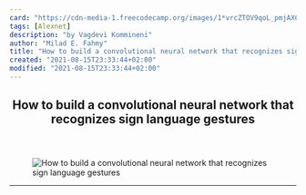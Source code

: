 ```yaml
---
card: "https://cdn-media-1.freecodecamp.org/images/1*vrcZTOV9qoL_pmjAXC-WsQ.png"
tags: [Alexnet]
description: "by Vagdevi Kommineni"
author: "Milad E. Fahmy"
title: "How to build a convolutional neural network that recognizes sign language gestures"
created: "2021-08-15T23:33:44+02:00"
modified: "2021-08-15T23:33:44+02:00"
---
```

<div class="site-wrapper">
<main id="site-main" class="site-main outer">
<div class="inner">
<article class="post-full post tag-alexnet tag-deep-learning tag-american-sign-language tag-data-science tag-tech ">
<header class="post-full-header">
<h1 class="post-full-title">How to build a convolutional neural network that recognizes sign language gestures</h1>
</header>
<figure class="post-full-image">
<picture>
<source media="(max-width: 700px)" sizes="1px" srcset="data:image/gif;base64,R0lGODlhAQABAIAAAAAAAP///yH5BAEAAAAALAAAAAABAAEAAAIBRAA7 1w">
<source media="(min-width: 701px)" sizes="(max-width: 800px) 400px,
(max-width: 1170px) 700px,
1400px" srcset="https://cdn-media-1.freecodecamp.org/images/1*vrcZTOV9qoL_pmjAXC-WsQ.png 300w,
https://cdn-media-1.freecodecamp.org/images/1*vrcZTOV9qoL_pmjAXC-WsQ.png 600w,
https://cdn-media-1.freecodecamp.org/images/1*vrcZTOV9qoL_pmjAXC-WsQ.png 1000w,
https://cdn-media-1.freecodecamp.org/images/1*vrcZTOV9qoL_pmjAXC-WsQ.png 2000w">
<img onerror="this.style.display='none'" src="https://cdn-media-1.freecodecamp.org/images/1*vrcZTOV9qoL_pmjAXC-WsQ.png" alt="How to build a convolutional neural network that recognizes sign language gestures">
</picture>
</figure>
<section class="post-full-content">
<div class="post-content medium-migrated-article">
</div>
<hr>
</section>
</article>
</div>
</main>
</div>
<!-- Google Tag Manager (noscript) -->
<!-- End Google Tag Manager (noscript) -->
